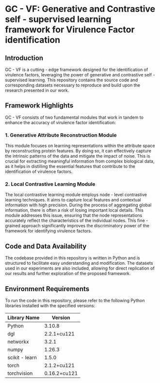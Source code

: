 # GC - VF: Generative and Contrastive self - supervised learning framework for Virulence Factor identification

## Introduction



GC - VF is a cutting - edge framework designed for the identification of virulence factors, leveraging the power of generative and contrastive self - supervised learning. This repository contains the source code and corresponding datasets necessary to reproduce and build upon the research presented in our work.

## Framework Highlights



GC - VF consists of two fundamental modules that work in tandem to enhance the accuracy of virulence factor identification:

### 1. Generative Attribute Reconstruction Module



This module focuses on learning representations within the attribute space by reconstructing protein features. By doing so, it can effectively capture the intrinsic patterns of the data and mitigate the impact of noise. This is crucial for extracting meaningful information from complex biological data, as it helps in distilling the essential features that contribute to the identification of virulence factors.

### 2. Local Contrastive Learning Module



The local contrastive learning module employs node - level contrastive learning techniques. It aims to capture local features and contextual information with high precision. During the process of aggregating global information, there is often a risk of losing important local details. This module addresses this issue, ensuring that the node representations accurately reflect the characteristics of the individual nodes. This fine - grained approach significantly improves the discriminatory power of the framework for identifying virulence factors.

## Code and Data Availability



The codebase provided in this repository is written in Python and is structured to facilitate easy understanding and modification. The datasets used in our experiments are also included, allowing for direct replication of our results and further exploration of the proposed framework.

## Environment Requirements



To run the code in this repository, please refer to the following Python libraries installed with the specified versions:

| Library Name   | Version      |
| -------------- | ------------ |
| Python         | 3.10.8       |
| dgl            | 2.2.1+cu121  |
| networkx       | 3.2.1        |
| numpy          | 1.26.3       |
| scikit - learn | 1.5.0        |
| torch          | 2.1.2+cu121  |
| torchvision    | 0.16.2+cu121 |
